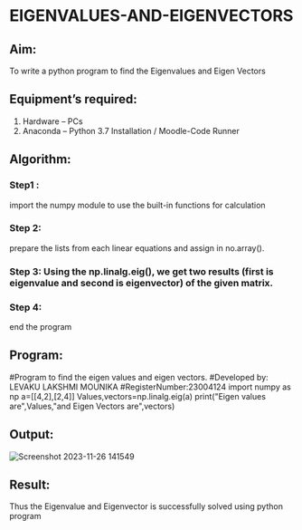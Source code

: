 # EIGENVALUES-AND-EIGENVECTORS
## Aim:
To write a python program to find the Eigenvalues and Eigen Vectors
## Equipment’s required:
1. 	Hardware – PCs
2. 	Anaconda – Python 3.7 Installation / Moodle-Code Runner
## Algorithm:
### Step1 : 
import the numpy module to use the built-in functions for calculation
### Step 2: 
prepare the lists from each linear equations and assign in no.array().
### Step 3: Using the np.linalg.eig(),  we get two results (first is eigenvalue and second is eigenvector) of the given matrix.
### Step 4: 
end the program

## Program:
#Program to find the eigen values and eigen vectors.
#Developed by: LEVAKU LAKSHMI MOUNIKA
#RegisterNumber:23004124
import numpy as np
a=[[4,2],[2,4]]
Values,vectors=np.linalg.eig(a)
print("Eigen values are",Values,"and Eigen Vectors are",vectors)
## Output:
![Screenshot 2023-11-26 141549](https://github.com/mounika2005/EIGENVALUES-AND-EIGENVECTORS/assets/145633112/a2b073d7-c540-4d1a-b5e8-c0737590b919)

## Result:
Thus the Eigenvalue and Eigenvector is successfully solved using python program
